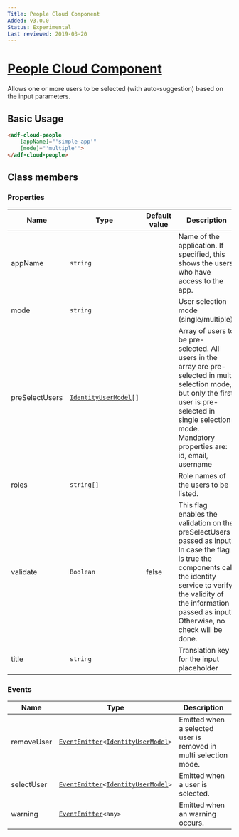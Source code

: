 ```yaml
---
Title: People Cloud Component
Added: v3.0.0
Status: Experimental
Last reviewed: 2019-03-20
---
```


# [People Cloud Component](../../../lib/process-services-cloud/src/lib/task/start-task/components/people-cloud/people-cloud.component.ts "Defined in people-cloud.component.ts")

Allows one or more users to be selected (with auto-suggestion) based on the input parameters.

## Basic Usage

```html
<adf-cloud-people
    [appName]="'simple-app'"
    [mode]="'multiple'">
</adf-cloud-people>
```

## Class members

### Properties

| Name | Type | Default value | Description |
| ---- | ---- | ------------- | ----------- |
| appName | `string` |  | Name of the application. If specified, this shows the users who have access to the app. |
| mode | `string` |  | User selection mode (single/multiple). |
| preSelectUsers | [`IdentityUserModel`](../../../lib/core/userinfo/models/identity-user.model.ts)`[]` |  | Array of users to be pre-selected. All users in the array are pre-selected in multi selection mode, but only the first user is pre-selected in single selection mode. Mandatory properties are: id, email, username |
| roles | `string[]` |  | Role names of the users to be listed. |
| validate | `Boolean` | false | This flag enables the validation on the preSelectUsers passed as input. In case the flag is true the components call the identity service to verify the validity of the information passed as input. Otherwise, no check will be done. |
| title | `string` |  | Translation key for the input placeholder |

### Events

| Name | Type | Description |
| ---- | ---- | ----------- |
| removeUser | [`EventEmitter`](https://angular.io/api/core/EventEmitter)`<`[`IdentityUserModel`](../../../lib/core/userinfo/models/identity-user.model.ts)`>` | Emitted when a selected user is removed in multi selection mode. |
| selectUser | [`EventEmitter`](https://angular.io/api/core/EventEmitter)`<`[`IdentityUserModel`](../../../lib/core/userinfo/models/identity-user.model.ts)`>` | Emitted when a user is selected. |
| warning | [`EventEmitter`](https://angular.io/api/core/EventEmitter)`<any>` | Emitted when an warning occurs. |
